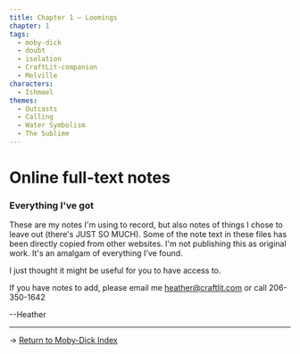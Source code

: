 ```yaml
---
title: Chapter 1 – Loomings
chapter: 1
tags:
  - moby-dick
  - doubt
  - isolation
  - CraftLit-companion
  - Melville
characters:
  - Ishmael
themes:
  - Outcasts
  - Calling
  - Water Symbolism
  - The Sublime
---
```

# Online full-text notes

### Everything I've got

These are my notes I'm using to record, but also notes of things I chose to leave out (there's JUST SO MUCH). Some of the note text in these files has been directly copied from other websites. I'm not publishing this as original work. It's an amalgam of everything I've found. 

I just thought it might be useful for you to have access to. 

If you have notes to add, please email me heather@craftlit.com or call 206-350-1642

--Heather 

--- 

→ [Return to Moby-Dick Index](🧠-Index_of_MOBY)
